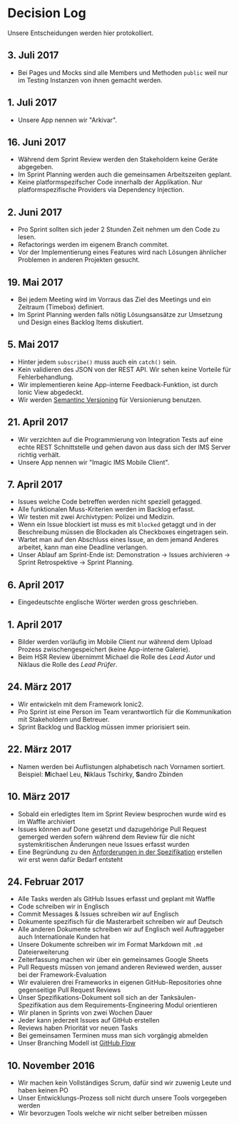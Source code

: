 # Decision Log
Unsere Entscheidungen werden hier protokolliert.

## 3. Juli 2017
- Bei Pages und Mocks sind alle Members und Methoden `public` weil nur im Testing Instanzen von ihnen gemacht werden.

## 1. Juli 2017
- Unsere App nennen wir "Arkivar".

## 16. Juni 2017
- Während dem Sprint Review werden den Stakeholdern keine Geräte abgegeben.
- Im Sprint Planning werden auch die gemeinsamen Arbeitszeiten geplant.
- Keine platformspezifscher Code innerhalb der Applikation. Nur platformspezifische Providers via Dependency Injection.

## 2. Juni 2017
- Pro Sprint sollten sich jeder 2 Stunden Zeit nehmen um den Code zu lesen.
- Refactorings werden im eigenem Branch commitet.
- Vor der Implementierung eines Features wird nach Lösungen ähnlicher Problemen in anderen Projekten gesucht.

## 19. Mai 2017
- Bei jedem Meeting wird im Vorraus das Ziel des Meetings und ein Zeitraum (Timebox) definiert.
- Im Sprint Planning werden falls nötig Lösungsansätze zur Umsetzung und Design eines Backlog Items diskutiert.

## 5. Mai 2017
- Hinter jedem `subscribe()` muss auch ein `catch()` sein.
- Kein validieren des JSON von der REST API. Wir sehen keine Vorteile für Fehlerbehandlung.
- Wir implementieren keine App-interne Feedback-Funktion, ist durch Ionic View abgedeckt.
- Wir werden [Semantinc Versioning](http://semver.org) für Versionierung benutzen.

## 21. April 2017
- Wir verzichten auf die Programmierung von Integration Tests auf eine echte REST Schnittstelle und gehen davon aus dass sich der IMS Server richtig verhält.
- Unsere App nennen wir "Imagic IMS Mobile Client".

## 7. April 2017
- Issues welche Code betreffen werden nicht speziell getagged.
- Alle funktionalen Muss-Kriterien werden im Backlog erfasst.
- Wir testen mit zwei Archivtypen: Polizei und Medizin.
- Wenn ein Issue blockiert ist muss es mit `blocked` getaggt und in der Beschreibung müssen die Blockaden als Checkboxes eingetragen sein.
- Wartet man auf den Abschluss eines Issue, an dem jemand Anderes arbeitet, kann man eine Deadline verlangen.
- Unser Ablauf am Sprint-Ende ist: Demonstration → Issues archivieren → Sprint Retrospektive → Sprint Planning.

## 6. April 2017
- Eingedeutschte englische Wörter werden gross geschrieben.

## 1. April 2017
- Bilder werden vorläufig im Mobile Client nur während dem Upload Prozess zwischengespeichert (keine App-interne Galerie).
- Beim HSR Review übernimmt Michael die Rolle des _Lead Autor_ und Niklaus die Rolle des _Lead Prüfer_.

## 24. März 2017
- Wir entwickeln mit dem Framework Ionic2.
- Pro Sprint ist eine Person im Team verantwortlich für die Kommunikation mit Stakeholdern und Betreuer.
- Sprint Backlog und Backlog müssen immer priorisiert sein.

## 22. März 2017
- Namen werden bei Auflistungen alphabetisch nach Vornamen sortiert. Beispiel: **M**ichael Leu, **N**iklaus Tschirky,  **S**andro Zbinden

## 10. März 2017
- Sobald ein erledigtes Item im Sprint Review besprochen wurde wird es im Waffle archiviert
- Issues können auf Done gesetzt und dazugehörige Pull Request gemerged werden sofern während dem Review für die nicht systemkritischen Änderungen neue Issues erfasst wurden
- Eine Begründung zu den [Anforderungen in der Spezifikation](spec.md#anforderungskatalog) erstellen wir erst wenn dafür Bedarf entsteht

## 24. Februar 2017
- Alle Tasks werden als GitHub Issues erfasst und geplant mit Waffle
- Code schreiben wir in Englisch
- Commit Messages & Issues schreiben wir auf Englisch
- Dokumente spezifisch für die Masterarbeit schreiben wir auf Deutsch
- Alle anderen Dokumente schreiben wir auf Englisch weil Auftraggeber auch Internationale Kunden hat
- Unsere Dokumente schreiben wir im Format Markdown mit `.md` Dateierweiterung
- Zeiterfassung machen wir über ein gemeinsames Google Sheets
- Pull Requests müssen von jemand anderen Reviewed werden, ausser bei der Framework-Evaluation
- Wir evaluieren drei Frameworks in eigenen GitHub-Repositories ohne gegenseitige Pull Request Reviews
- Unser Spezifikations-Dokument soll sich an der Tanksäulen-Spezifikation aus dem Requirements-Engineering Modul orientieren
- Wir planen in Sprints von zwei Wochen Dauer
- Jeder kann jederzeit Issues auf GitHub erstellen
- Reviews haben Priorität vor neuen Tasks
- Bei gemeinsamen Terminen muss man sich vorgängig abmelden
- Unser Branching Modell ist [GitHub Flow](https://guides.github.com/introduction/flow/)

## 10. November 2016
- Wir machen kein Vollständiges Scrum, dafür sind wir zuwenig Leute und haben keinen PO
- Unser Entwicklungs-Prozess soll nicht durch unsere Tools vorgegeben werden
- Wir bevorzugen Tools welche wir nicht selber betreiben müssen
